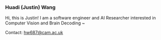 ### Huadi (Justin) Wang

Hi, this is Justin! I am a software engineer and AI Researcher interested in Computer Vision and Brain Decoding ~

Contact: hw687@cam.ac.uk


